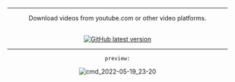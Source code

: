 <hr>

<div align="center">
Download videos from youtube.com or other video platforms.<br /><br />


[![GitHub latest version](https://img.shields.io/badge/GitHub-Download%20Latest%20Version-2b3137?logo=github&labelColor=2b3137)](https://github.com/Illegal-Services/Illegal_Services/releases/latest)

<hr>

    preview:

![cmd_2022-05-19_23-20](https://user-images.githubusercontent.com/62464560/169406518-db81d604-f733-4ee8-bf4f-48c8c20d4f71.png)
<div align="center">

</div>
